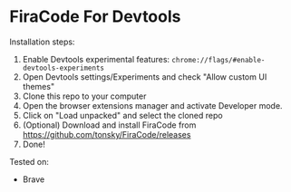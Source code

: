 # FiraCode For Devtools

Installation steps:
1. Enable Devtools experimental features: ``` chrome://flags/#enable-devtools-experiments ```
2. Open Devtools settings/Experiments and check "Allow custom UI themes"
3. Clone this repo to your computer
4. Open the browser extensions manager and activate Developer mode.
5. Click on "Load unpacked" and select the cloned repo
6. (Optional) Download and install FiraCode from https://github.com/tonsky/FiraCode/releases
7. Done!

Tested on: 
- Brave
